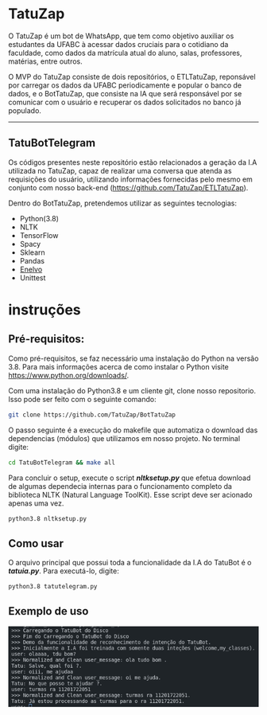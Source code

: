 # TatuZap

O TatuZap é um bot de WhatsApp, que tem como objetivo auxiliar os estudantes da UFABC à acessar dados cruciais para o cotidiano da faculdade, como dados da matrícula atual do aluno, salas, professores, matérias, entre outros.

O MVP do TatuZap consiste de dois repositórios, o ETLTatuZap, reponsável por carregar os dados da UFABC periodicamente e popular o banco de dados, e o BotTatuZap, que consiste na IA que será responsável por se comunicar com o usuário e recuperar os dados solicitados no banco já populado.

<hr />

## TatuBotTelegram


Os códigos presentes neste repositório estão relacionados a geração da I.A utilizada no TatuZap, capaz de realizar uma conversa que atenda as requisições do usuário, utilizando informações fornecidas pelo mesmo em conjunto com nosso back-end (https://github.com/TatuZap/ETLTatuZap).

Dentro do BotTatuZap, pretendemos utilizar as seguintes tecnologias:

* Python(3.8)
* NLTK
* TensorFlow
* Spacy
* Sklearn
* Pandas
* [Enelvo](https://github.com/thalesbertaglia/enelvo) 
* Unittest

# instruções 
## Pré-requisitos:
Como pré-requisitos, se faz necessário uma instalação do Python na versão 3.8. Para mais informações acerca de como
instalar o Python visite https://www.python.org/downloads/.

Com uma instalação do Python3.8 e um cliente git, clone nosso repositorio. Isso pode ser feito com o seguinte comando:
```sh
git clone https://github.com/TatuZap/BotTatuZap
```

O passo seguinte é a execução do makefile que automatiza o download das dependencias (módulos) que utilizamos em nosso projeto. 
No terminal digite:
```sh
cd TatuBotTelegram && make all
```
Para concluir o setup, execute o script ***nltksetup.py*** que efetua download de algumas dependecia internas para o
funcionamento completo da biblioteca NLTK (Natural Language ToolKit). Esse script deve ser acionado apenas uma vez.
```sh
python3.8 nltksetup.py
```
## Como usar
O arquivo principal que possui toda a funcionalidade da I.A do TatuBot é o ***tatuia.py***. Para executá-lo, digite:
```sh
python3.8 tatutelegram.py
```

## Exemplo de uso
![caso de uso simplificado](tatuzap-use-case.png)
